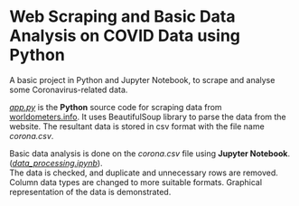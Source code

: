 # Web Scraping and Basic Data Analysis on COVID Data using Python  

A basic project in Python and Jupyter Notebook, to scrape and analyse some Coronavirus-related data.  
  
[*app.py*](https://www.github.com/pillaikartik10/python-covid-data-analysis/main/app.py) is the **Python** source code for scraping data from [worldometers.info](https://www.worldometers.info/coronavirus/). It uses BeautifulSoup library to parse the data from the website. The resultant data is stored in csv format with the file name *corona.csv*.     
  
Basic data analysis is done on the *corona.csv* file using **Jupyter Notebook**.([*data_processing.ipynb*](https://www.github.com/pillaikartik10/python-covid-data-analysis/main/data_processing.ipynb)).    
The data is checked, and duplicate and unnecessary rows are removed. Column data types are changed to more suitable formats. Graphical representation of the data is demonstrated.
